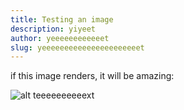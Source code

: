 ```yaml
---
title: Testing an image
description: yiyeet
author: yeeeeeeeeeeeet
slug: yeeeeeeeeeeeeeeeeeeeeeet
---
```

if this image renders, it will be amazing:

![alt teeeeeeeeeext](/img/3em979.jpg "TITLE :)")
